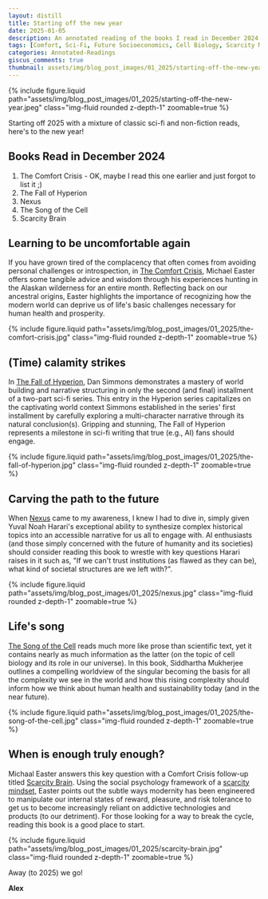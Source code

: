 ```yaml
---
layout: distill
title: Starting off the new year
date: 2025-01-05
description: An annotated reading of the books I read in December 2024.
tags: [Comfort, Sci-Fi, Future Socioeconomics, Cell Biology, Scarcity Mindset]
categories: Annotated-Readings
giscus_comments: true
thumbnail: assets/img/blog_post_images/01_2025/starting-off-the-new-year.jpeg
---
```


<div class="l-page">
  {% include figure.liquid path="assets/img/blog_post_images/01_2025/starting-off-the-new-year.jpeg" class="img-fluid rounded z-depth-1" zoomable=true %}
</div>

Starting off 2025 with a mixture of classic sci-fi and non-fiction reads, here's to the new year!

## Books Read in December 2024
1. The Comfort Crisis - OK, maybe I read this one earlier and just forgot to list it ;)
2. The Fall of Hyperion
3. Nexus
4. The Song of the Cell
5. Scarcity Brain

## Learning to be uncomfortable again

If you have grown tired of the complacency that often comes from avoiding personal challenges or introspection, in [The Comfort Crisis](https://eastermichael.com/book/), Michael Easter offers some tangible advice and wisdom through his experiences hunting in the Alaskan wilderness for an entire month. Reflecting back on our ancestral origins, Easter highlights the importance of recognizing how the modern world can deprive us of life's basic challenges necessary for human health and prosperity.

<div class="l-body">
  {% include figure.liquid path="assets/img/blog_post_images/01_2025/the-comfort-crisis.jpg" class="img-fluid rounded z-depth-1" zoomable=true %}
</div>

## (Time) calamity strikes

In [The Fall of Hyperion](https://en.wikipedia.org/wiki/The_Fall_of_Hyperion_(novel)), Dan Simmons demonstrates a mastery of world building and narrative structuring in only the second (and final) installment of a two-part sci-fi series. This entry in the Hyperion series capitalizes on the captivating world context Simmons established in the series' first installment by carefully exploring a multi-character narrative through its natural conclusion(s). Gripping and stunning, The Fall of Hyperion represents a milestone in sci-fi writing that true (e.g., AI) fans should engage.

<div class="l-body">
  {% include figure.liquid path="assets/img/blog_post_images/01_2025/the-fall-of-hyperion.jpg" class="img-fluid rounded z-depth-1" zoomable=true %}
</div>

## Carving the path to the future

When [Nexus](https://www.ynharari.com/book/nexus/) came to my awareness, I knew I had to dive in, simply given Yuval Noah Harari's exceptional ability to synthesize complex historical topics into an accessible narrative for us all to engage with. AI enthusiasts (and those simply concerned with the future of humanity and its societies) should consider reading this book to wrestle with key questions Harari raises in it such as, "If we can't trust institutions (as flawed as they can be), what kind of societal structures are we left with?".

<div class="l-body">
  {% include figure.liquid path="assets/img/blog_post_images/01_2025/nexus.jpg" class="img-fluid rounded z-depth-1" zoomable=true %}
</div>

## Life's song

[The Song of the Cell](https://www.simonandschuster.com/books/The-Song-of-the-Cell/Siddhartha-Mukherjee/9781982117368) reads much more like prose than scientific text, yet it contains nearly as much information as the latter (on the topic of cell biology and its role in our universe). In this book, Siddhartha Mukherjee outlines a compelling worldview of the singular becoming the basis for all the complexity we see in the world and how this rising complexity should inform how we think about human health and sustainability today (and in the near future).

<div class="l-body">
  {% include figure.liquid path="assets/img/blog_post_images/01_2025/the-song-of-the-cell.jpg" class="img-fluid rounded z-depth-1" zoomable=true %}
</div>

## When is enough truly enough?

Michaal Easter answers this key question with a Comfort Crisis follow-up titled [Scarcity Brain](https://www.penguinrandomhouse.com/books/705376/scarcity-brain-by-michael-easter/). Using the social psychology framework of a [scarcity mindset](https://en.wikipedia.org/wiki/Scarcity_(social_psychology)), Easter points out the subtle ways modernity has been engineered to manipulate our internal states of reward, pleasure, and risk tolerance to get us to become increasingly reliant on addictive technologies and products (to our detriment). For those looking for a way to break the cycle, reading this book is a good place to start.

<div class="l-body">
  {% include figure.liquid path="assets/img/blog_post_images/01_2025/scarcity-brain.jpg" class="img-fluid rounded z-depth-1" zoomable=true %}
</div>

Away (to 2025) we go!

**Alex**